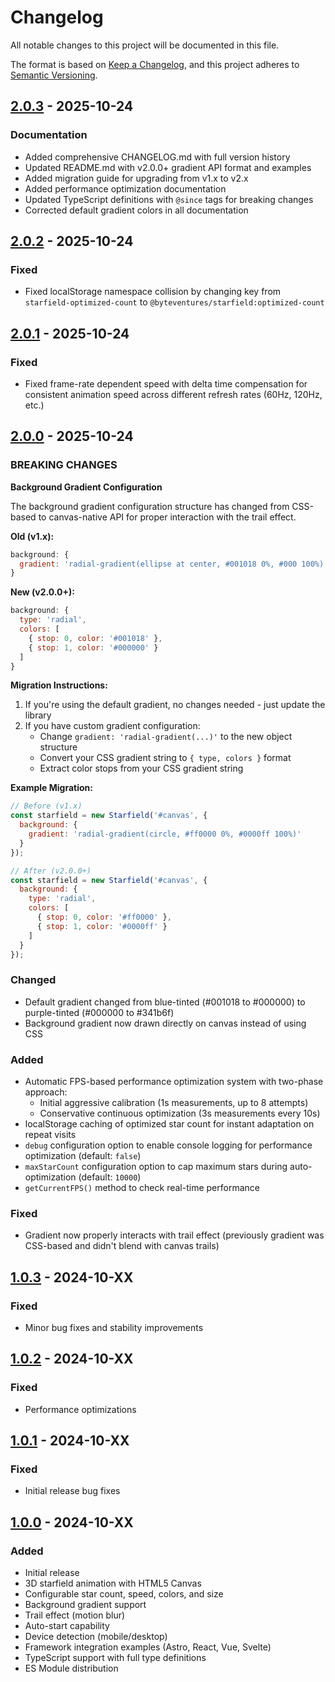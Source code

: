 # Changelog

All notable changes to this project will be documented in this file.

The format is based on [Keep a Changelog](https://keepachangelog.com/en/1.0.0/),
and this project adheres to [Semantic Versioning](https://semver.org/spec/v2.0.0.html).

## [2.0.3] - 2025-10-24

### Documentation
- Added comprehensive CHANGELOG.md with full version history
- Updated README.md with v2.0.0+ gradient API format and examples
- Added migration guide for upgrading from v1.x to v2.x
- Added performance optimization documentation
- Updated TypeScript definitions with `@since` tags for breaking changes
- Corrected default gradient colors in all documentation

## [2.0.2] - 2025-10-24

### Fixed
- Fixed localStorage namespace collision by changing key from `starfield-optimized-count` to `@byteventures/starfield:optimized-count`

## [2.0.1] - 2025-10-24

### Fixed
- Fixed frame-rate dependent speed with delta time compensation for consistent animation speed across different refresh rates (60Hz, 120Hz, etc.)

## [2.0.0] - 2025-10-24

### BREAKING CHANGES

**Background Gradient Configuration**

The background gradient configuration structure has changed from CSS-based to canvas-native API for proper interaction with the trail effect.

**Old (v1.x):**
```javascript
background: {
  gradient: 'radial-gradient(ellipse at center, #001018 0%, #000 100%)'
}
```

**New (v2.0.0+):**
```javascript
background: {
  type: 'radial',
  colors: [
    { stop: 0, color: '#001018' },
    { stop: 1, color: '#000000' }
  ]
}
```

**Migration Instructions:**

1. If you're using the default gradient, no changes needed - just update the library
2. If you have custom gradient configuration:
   - Change `gradient: 'radial-gradient(...)'` to the new object structure
   - Convert your CSS gradient string to `{ type, colors }` format
   - Extract color stops from your CSS gradient string

**Example Migration:**
```javascript
// Before (v1.x)
const starfield = new Starfield('#canvas', {
  background: {
    gradient: 'radial-gradient(circle, #ff0000 0%, #0000ff 100%)'
  }
});

// After (v2.0.0+)
const starfield = new Starfield('#canvas', {
  background: {
    type: 'radial',
    colors: [
      { stop: 0, color: '#ff0000' },
      { stop: 1, color: '#0000ff' }
    ]
  }
});
```

### Changed
- Default gradient changed from blue-tinted (#001018 to #000000) to purple-tinted (#000000 to #341b6f)
- Background gradient now drawn directly on canvas instead of using CSS

### Added
- Automatic FPS-based performance optimization system with two-phase approach:
  - Initial aggressive calibration (1s measurements, up to 8 attempts)
  - Conservative continuous optimization (3s measurements every 10s)
- localStorage caching of optimized star count for instant adaptation on repeat visits
- `debug` configuration option to enable console logging for performance optimization (default: `false`)
- `maxStarCount` configuration option to cap maximum stars during auto-optimization (default: `10000`)
- `getCurrentFPS()` method to check real-time performance

### Fixed
- Gradient now properly interacts with trail effect (previously gradient was CSS-based and didn't blend with canvas trails)

## [1.0.3] - 2024-10-XX

### Fixed
- Minor bug fixes and stability improvements

## [1.0.2] - 2024-10-XX

### Fixed
- Performance optimizations

## [1.0.1] - 2024-10-XX

### Fixed
- Initial release bug fixes

## [1.0.0] - 2024-10-XX

### Added
- Initial release
- 3D starfield animation with HTML5 Canvas
- Configurable star count, speed, colors, and size
- Background gradient support
- Trail effect (motion blur)
- Auto-start capability
- Device detection (mobile/desktop)
- Framework integration examples (Astro, React, Vue, Svelte)
- TypeScript support with full type definitions
- ES Module distribution

[2.0.3]: https://github.com/byteventures/starfield/compare/v2.0.2...v2.0.3
[2.0.2]: https://github.com/byteventures/starfield/compare/v2.0.1...v2.0.2
[2.0.1]: https://github.com/byteventures/starfield/compare/v2.0.0...v2.0.1
[2.0.0]: https://github.com/byteventures/starfield/compare/v1.0.3...v2.0.0
[1.0.3]: https://github.com/byteventures/starfield/compare/v1.0.2...v1.0.3
[1.0.2]: https://github.com/byteventures/starfield/compare/v1.0.1...v1.0.2
[1.0.1]: https://github.com/byteventures/starfield/compare/v1.0.0...v1.0.1
[1.0.0]: https://github.com/byteventures/starfield/releases/tag/v1.0.0
